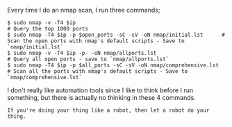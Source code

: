Every time I do an nmap scan, I run three commands;

```console
$ sudo nmap -v -T4 $ip                                                # Query the top 1000 ports
$ sudo nmap -T4 $ip -p $open_ports -sC -sV -oN nmap/initial.lst      # Scan the open ports with nmap's default scripts - Save to `nmap/initial.lst`
$ sudo nmap -v -T4 $ip -p- -oN nmap/allports.lst                      # Query all open ports - save to `nmap/allports.lst`
$ sudo nmap -T4 $ip -p $all_ports -sC -sV -oN nmap/comprehensive.lst  # Scan all the ports with nmap's default scripts - Save to `nmap/comprehensive.lst`
```

I don't really like automation tools since I like to think before I run something, but there is actually no thinking in these 4 commands.

`If you're doing your thing like a robot, then let a robot do your thing.`
